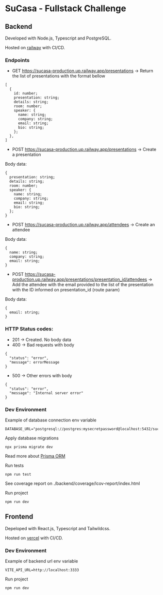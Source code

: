 # SuCasa - Fullstack Challenge 

## Backend
Developed with Node.js, Typescript and PostgreSQL.

Hosted on [railway](https://railway.app/) with CI/CD.

### Endpoints
* GET https://sucasa-production.up.railway.app/presentations -> Return the list of presentations with the format bellow

```
[
  {
    id: number;
    presentation: string;
    details: string;
    room: number;
    speaker: {
      name: string;
      company: string;
      email: string;
      bio: string;
    };
  },
]
```
* POST https://sucasa-production.up.railway.app/presentations -> Create a presentation

Body data:
```
{
  presentation: string;
  details: string;
  room: number;
  speaker: {
    name: string;
    company: string;
    email: string;
    bio: string;
  };
}
```
* POST https://sucasa-production.up.railway.app/attendees -> Create an attendee

Body data:
```
{
  name: string;
  company: string;
  email: string;
}
```
* POST https://sucasa-production.up.railway.app/presentations/presentation_id/attendees -> Add the attendee with the email provided to the list of the presentation with the ID informed on presentation_id (route param)

Body data:
```
{
  email: string;
}
```

### HTTP Status codes:
* 201 -> Created. No body data
* 400 -> Bad requests with body
```
{
  "status": "error",
  "message": errorMessage
}
```
* 500 -> Other errors with body
```
{
  "status": "error",
  "message": "Internal server error"
}
```

### Dev Environment
Example of database connection env variable
```
DATABASE_URL="postgresql://postgres:mysecretpassword@localhost:5432/sucasa"
```

Apply database migrations
```
npx prisma migrate dev
```
Read more about [Prisma ORM](https://www.prisma.io/docs/)

Run tests
```
npm run test
```
See coverage report on ./backend/coverage/lcov-report/index.html

Run project
```
npm run dev
```

## Frontend
Depeloped with React.js, Typescript and Tailwildcss.

Hosted on [vercel](https://vercel.com/) with CI/CD.

### Dev Environment
Example of backend url env variable
```
VITE_API_URL=http://localhost:3333
```

Run project
```
npm run dev
```
